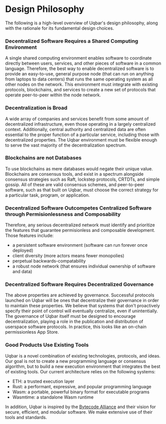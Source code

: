 # Design Philosophy
The following is a high-level overview of Uqbar's design philosophy, along with the rationale for its fundamental design choices.

### Decentralized Software Requires a Shared Computing Environment
A single shared computing environment enables software to coordinate directly between users, services, and other pieces of software in a common language. Therefore, the best way to enable decentralized software is to provide an easy-to-use, general purpose node (that can run on anything from laptops to data centers) that runs the same operating system as all other nodes on the network. This environment must integrate with existing protocols, blockchains, and services to create a new set of protocols that operate peer-to-peer within the node network. 

### Decentralization is Broad
A wide array of companies and services benefit from some amount of decentralized infrastructure, even those operating in a largely centralized context. Additionally, central authority and centralized data are often essential to the proper function of a particular service, including those with decentralized properties. The Uqbar environment must be flexible enough to serve the vast majority of the decentralization spectrum.

### Blockchains are not Databases
To use blockchains as mere databases would negate their unique value. Blockchains are consensus tools, and exist in a spectrum alongside consensus strategies such as Raft, lockstep protocols, CRTDTs, and simple gossip. All of these are valid consensus schemes, and peer-to-peer software, such as that built on Uqbar, must choose the correct strategy for a particular task, program, or application. 

### Decentralized Software Outcompetes Centralized Software through Permisionlessness and Composability
Therefore, any serious decentralized network must identify and prioritize the features that guarantee permisionless and composable development. Those features include: 
* a persistent software environment (software can run forever once deployed)
* client diversity (more actors means fewer monopolies)
* perpetual backwards-compatability
* a robust node network (that ensures individual ownership of software and data)

### Decentralized Software Requires Decentralized Governance   
The above properties are achieved by governance. Successful protocols launched on Uqbar will be ones that decentralize their governance in order to maintain these properties. We believe that systems that don't proactively specify their point of control will eventually centralize, even if unintentially. The governance of Uqbar itself must be designed to encourage decentralization, playing a role in the publication and distribution of userspace software protocols. In practice, this looks like an on-chain permissionless App Store.

### Good Products Use Existing Tools
Uqbar is a novel combination of existing technologies, protocols, and ideas. Our goal is not to create a new programming language or consensus algorithm, but to build a new execution environment that integrates the best of existing tools. Our current architecture relies on the following systems:
* ETH: a trusted execution layer
* Rust: a performant, expressive, and popular programming language
* Wasm: a portable, powerful binary format for executable programs
* Wasmtime: a standalone Wasm runtime

In addition, Uqbar is inspired by the [Bytecode Alliance](https://bytecodealliance.org/) and their vision for secure, efficient, and modular software. We make extensive use of their tools and standards.  